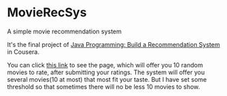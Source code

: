 # MovieRecSys
A simple movie recommendation system

It's the final project of [Java Programming: Build a Recommendation System](https://www.coursera.org/learn/java-programming-recommender/home/welcome) in Cousera.

You can click [this link](https://www.dukelearntoprogram.com//capstone/recommender.php?id=b15dByLiNFfSuv) to see the page, which will offer you 10 random movies to rate, 
after submitting your ratings. The system will offer you several movies(10 at most) that most fit your taste. But I have set some threshold so that sometimes there will no be less 10 movies to show.


